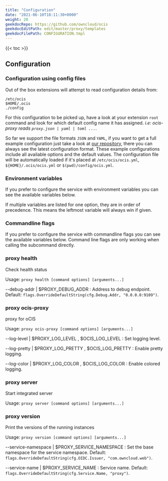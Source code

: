 ```yaml
---
title: "Configuration"
date: "2021-06-10T18:11:30+0000"
weight: 20
geekdocRepo: https://github.com/owncloud/ocis
geekdocEditPath: edit/master/proxy/templates
geekdocFilePath: CONFIGURATION.tmpl
---
```


{{< toc >}}

## Configuration

### Configuration using config files

Out of the box extensions will attempt to read configuration details from:

```console
/etc/ocis
$HOME/.ocis
./config
```

For this configuration to be picked up, have a look at your extension `root` command and look for which default config name it has assigned. *i.e: ocis-proxy reads `proxy.json | yaml | toml ...`*.

So far we support the file formats `JSON` and `YAML`, if you want to get a full example configuration just take a look at [our repository](https://github.com/owncloud/ocis/tree/master/proxy/config), there you can always see the latest configuration format. These example configurations include all available options and the default values. The configuration file will be automatically loaded if it's placed at `/etc/ocis/ocis.yml`, `${HOME}/.ocis/ocis.yml` or `$(pwd)/config/ocis.yml`.

### Environment variables

If you prefer to configure the service with environment variables you can see the available variables below.

If multiple variables are listed for one option, they are in order of precedence. This means the leftmost variable will always win if given.

### Commandline flags

If you prefer to configure the service with commandline flags you can see the available variables below. Command line flags are only working when calling the subcommand directly.

### proxy health

Check health status

Usage: `proxy health [command options] [arguments...]`

--debug-addr |  $PROXY_DEBUG_ADDR
: Address to debug endpoint. Default: `flags.OverrideDefaultString(cfg.Debug.Addr, "0.0.0.0:9109")`.

### proxy ocis-proxy

proxy for oCIS

Usage: `proxy ocis-proxy [command options] [arguments...]`

--log-level |  $PROXY_LOG_LEVEL , $OCIS_LOG_LEVEL
: Set logging level.

--log-pretty |  $PROXY_LOG_PRETTY , $OCIS_LOG_PRETTY
: Enable pretty logging.

--log-color |  $PROXY_LOG_COLOR , $OCIS_LOG_COLOR
: Enable colored logging.

### proxy server

Start integrated server

Usage: `proxy server [command options] [arguments...]`

### proxy version

Print the versions of the running instances

Usage: `proxy version [command options] [arguments...]`

--service-namespace |  $PROXY_SERVICE_NAMESPACE
: Set the base namespace for the service namespace. Default: `flags.OverrideDefaultString(cfg.OIDC.Issuer, "com.owncloud.web")`.

--service-name |  $PROXY_SERVICE_NAME
: Service name. Default: `flags.OverrideDefaultString(cfg.Service.Name, "proxy")`.

